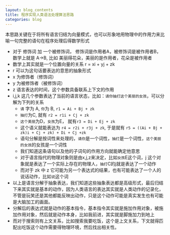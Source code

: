 ```yaml
---
layout: blog_contents
title: 程序实现人类语法处理算法思路
categories: blog
---
```


本思路关键在于将所有语言归结为向量模式，也可以形象地用物理中的作用力来比喻一句完整的语句在程序处理后得数学形式

+ 对于 修饰词 加 一个被修饰词， 修饰词是作用者A，被修饰词是被作用者B，数学上就是 A->B, 比如 美丽得花朵，美丽的是作用者，花朵是被作用者
+ 数学上其实就是一个位置向量的关系 r = xi + yj + zk
+ r 可以为这句话要表达的意思的抽象形式
+ x 为修饰者（修饰词）
+ y 为被修饰者（被修饰词）
+ z 语言表达的时间，这个参数具备联系上下文的作用
+ i,j,k 这几个参数表达了当前的语言状态，比如：`请你抽打这个美丽的女孩`，可以分解为下列的关系
    + `请` 字为 A, `你`为 B, `r1 = Ai + Bj + zk`
    + `抽打`为C, 就有 `r2 = r1i + Cj + zk`
    + `这个美丽`为D，`女孩`为E， 就有`r3 = Di + Ej + zk`
    + 这个语义就能表达为 `r4 = r2i + r3j + zk`, 于是就有 `r5 = ((Ai + Bj + zk)i + Cj + zk) + Di + Cj +zk`
    + 语句分解是按词性来处理的，`请你`是一个词性，`抽打`是一个词性，`这个美丽的女孩`的女孩是一个词性
    + 我们知道这条语句以及他的子词句的作用方向就能确定他意思
    + 对于语言指代的物理对象则是由x,j,z来决定，比如`女孩`E这个词，j 这个对象就是表达了一个实际上存在的物理人，`抽打`C的j就是表达了一个动作
    + 而对于 zk 中 z 它可能为另一个表达式的结果，也有可能表达了一个人的说话动作，比如`说`这个词
+ 以上是语言分解于抽象表达，我们知道这些抽象表达都是高级形式，最后归结下来其实就是基本的动作，因为人类语言的表达其实就是人类动作的记录化，不管是玩笑还是其他都能反映出动作，只是这个动作可能是真实发生也有可能是大脑加工的画面。
+ 分解后的表达式就是动作的基本指令，基本指令其实就是施加作用对象，被施加作用对象，然后就是动作本身，比如我前进，其实就是脚施加力到地上
+ 而对于搜索则有上文关系，比如搜索我要吃饭，这个是上文关系，下文就得匹配出吃饭这个动作需要得物理环境，然后找出相关性。